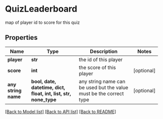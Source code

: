 # QuizLeaderboard

map of player id to score for this quiz

## Properties
Name | Type | Description | Notes
------------ | ------------- | ------------- | -------------
**player** | **str** | the id of this player | 
**score** | **int** | the score of this player | [optional] 
**any string name** | **bool, date, datetime, dict, float, int, list, str, none_type** | any string name can be used but the value must be the correct type | [optional]

[[Back to Model list]](../README.md#documentation-for-models) [[Back to API list]](../README.md#documentation-for-api-endpoints) [[Back to README]](../README.md)


